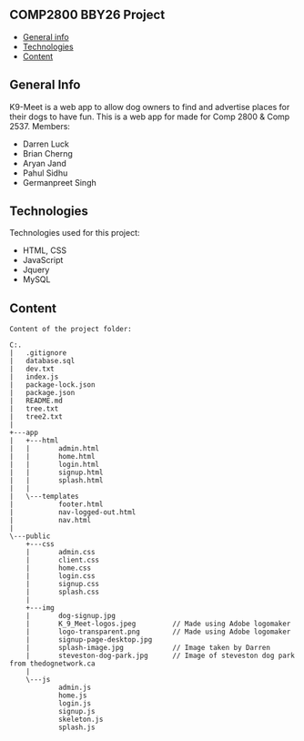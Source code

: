 ## COMP2800 BBY26 Project ##

* [General info](#general-info)
* [Technologies](#technologies)
* [Content](#content)

## General Info
K9-Meet is a web app to allow dog owners to find and advertise places for their dogs to have fun.
This is a web app for made for Comp 2800 & Comp 2537.
Members:
* Darren Luck
* Brian Cherng
* Aryan Jand
* Pahul Sidhu
* Germanpreet Singh

## Technologies
Technologies used for this project:
* HTML, CSS
* JavaScript
* Jquery
* MySQL

## Content
```
Content of the project folder:

C:.
|   .gitignore
|   database.sql
|   dev.txt
|   index.js
|   package-lock.json
|   package.json
|   README.md
|   tree.txt
|   tree2.txt
|   
+---app
|   +---html
|   |       admin.html
|   |       home.html
|   |       login.html
|   |       signup.html
|   |       splash.html
|   |       
|   \---templates
|           footer.html
|           nav-logged-out.html
|           nav.html
|                      
\---public
    +---css
    |       admin.css
    |       client.css
    |       home.css
    |       login.css
    |       signup.css
    |       splash.css
    |       
    +---img
    |       dog-signup.jpg              
    |       K_9_Meet-logos.jpeg         // Made using Adobe logomaker
    |       logo-transparent.png        // Made using Adobe logomaker
    |       signup-page-desktop.jpg     
    |       splash-image.jpg            // Image taken by Darren
    |       steveston-dog-park.jpg      // Image of steveston dog park from thedognetwork.ca
    |       
    \---js
            admin.js
            home.js
            login.js
            signup.js
            skeleton.js
            splash.js
```
